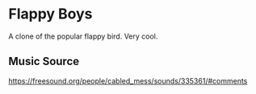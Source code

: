 # Flappy Boys

A clone of the popular flappy bird. Very cool.

## Music Source
https://freesound.org/people/cabled_mess/sounds/335361/#comments